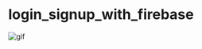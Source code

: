 # login_signup_with_firebase
![gif](https://designmodo.com/wp-content/uploads/2018/12/login-form.gif)
